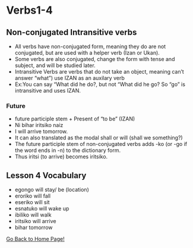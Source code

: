 # Verbs1-4

## Non-conjugated Intransitive verbs

*   All verbs have non-conjugated form, meaning they do are not conjugated, but are used with a helper verb (Izan or Ukan).
*   Some verbs are also conjugated, change the form with tense and subject, and will be studied later.
*   Intransitive Verbs are verbs that do not take an object, meaning can’t answer “what”) use IZAN as an auxilary verb
*   Ex:You can say “What did he do?, but not “What did he go? So “go” is intransitive and uses IZAN.

### Future

*   future participle stem + Present of “to be” (IZAN)
*   Ni bihar iritsiko naiz
*   I will arrive tomorrow.
*   It can also translated as the modal shall or will (shall we something?)
*   The future participle stem of non-conjugated verbs adds -ko (or -go if the word ends in -n) to the dictionary form.
*   Thus iritsi (to arrive) becomes iritsiko.

## Lesson 4 Vocabulary

*   egongo will stay/ be (location)
*   eroriko will fall
*   eseriko will sit
*   esnatuko will wake up
*   ibiliko will walk
*   iritsiko will arrive
*   bihar tomorrow

[ Go Back to Home Page!](..)